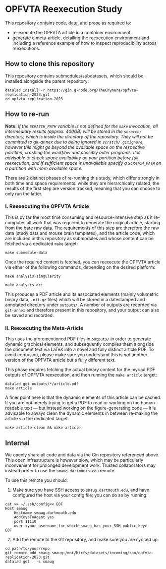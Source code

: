 # OPFVTA Reexecution Study

This repository contains code, data, and prose as required to:
* re-execute the OPFVTA article in a container environment.
* generate a meta-article, detailing the reexecution environment and including a reference example of how to inspect reproducibility across reexecutions.

## How to clone this repository

This repository contains submodules/subdatasets, which should be installed alongside the parent repository:

```console
datalad install -r https://gin.g-node.org/TheChymera/opfvta-replication-2023.git
cd opfvta-replication-2023
```


## How to re-run

**Note:** *If the `SCRATCH_PATH` variable is not defined for the `make` invocation, all intermediary results (approx. 400GB) will be stored in the `scratch/` directory, which is inside the directory of the repository.
They will not be committed to git-annex due to being ignored in `scratch/.gitignore`, however this might go beyond the available space on the respective partition, crashing the workflow and possibly outer programs.
It is advisable to check space availability on your partition before full reexecution, and if sufficient space is unavailable specify a `SCRATCH_PATH` on a partition with more available space.*

There are 2 distinct phases of re-running this study, which differ strongly in both time and space requirements.
while they are hierarchically related, the results of the first step are version tracked, meaning that you can choose to only run the latter.

### I. Reexecuting the OPFVTA Article

This is by far the most time consuming and resource-intensive step as it re-computes all work that was required to generate the original article, starting from the bare raw data.
The requirements of this step are therefore the raw data (study data and mouse brain templates), and the article code, which are included in this repository as submodules and whose content can be fetched via a dedicated `make` target:

```console
make submodule-data
```

Once the required content is fetched, you can reexecute the OPFVTA article via either of the following commands, depending on the desired platform:

```console
make analysis-singularity
```

```console
make analysis-oci
```

This produces a PDF article and its associated elements (mainly volumetric binary data, `.nii.gz` files) which will be stored in a datestamped and annotated directory under `outputs/`.
A number of outputs are recorded via `git-annex` and therefore present in this repository, and your output can also be saved and recorded.



### II. Reexecuting the Meta-Article

This uses the aforementioned PDF files in `outputs/` in order to generate dynamic graphical elements, and subsequently compiles them alongside the document text via LaTeX into a novel and fully distinct article PDF.
To avoid confusion, please make sure you understand this is *not* another version of the OPFVTA article but a fully different text.

This phase requires fetching the actual binary content for the myriad PDF outputs of OPFVTA reexecution, and then running the `make article` target:

```console
datalad get outputs/*/article.pdf
make article
```

A finer point here is that the dynamic elements of this article can be cached.
If you are not merely trying to get a PDF to read or working on the human-readable text — but instead working on the figure-generating code — it is advisable to always clean the dynamic elements in between re-making the article via the dedicated target.

```console
make article-clean && make article
```

## Internal

We openly share all code and data via the Gin repository referenced above.
This open infrastructure is however slow, which may be particularly inconvenient for prolonged development work.
Trusted collaborators may instead prefer to use the `smaug.dartmouth.edu` remote.

To use this remote you should:

1. Make sure you have SSH access to `smaug.dartmouth.edu`, and have configured the host via your config file; you can do so by running:

```console
cat >> ~/.ssh/config<< EOF
Host smaug
	Hostname smaug.dartmouth.edu
	AddKeysToAgent yes
	port 11110
	user <your_username_for_which_smaug_has_your_SSH_public_key>
EOF
```

2. Add the remote to the Git repository, and make sure you are synced up:

```console
cd path/to/your/repo
git remote add smaug smaug:/mnt/btrfs/datasets/incoming/con/opfvta-replication-2023.git
datalad get . -s smaug
```

